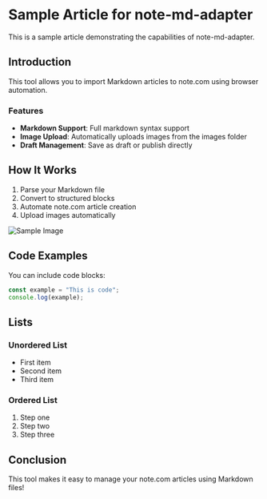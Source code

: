# Sample Article for note-md-adapter

This is a sample article demonstrating the capabilities of note-md-adapter.

## Introduction

This tool allows you to import Markdown articles to note.com using browser automation.

### Features

- **Markdown Support**: Full markdown syntax support
- **Image Upload**: Automatically uploads images from the images folder
- **Draft Management**: Save as draft or publish directly

## How It Works

1. Parse your Markdown file
2. Convert to structured blocks
3. Automate note.com article creation
4. Upload images automatically

![Sample Image](./images/sample.png)

## Code Examples

You can include code blocks:

```javascript
const example = "This is code";
console.log(example);
```

## Lists

### Unordered List
- First item
- Second item
- Third item

### Ordered List
1. Step one
2. Step two
3. Step three

## Conclusion

This tool makes it easy to manage your note.com articles using Markdown files!